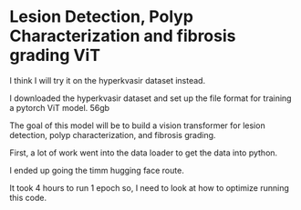 # Lesion Detection, Polyp Characterization and fibrosis grading ViT
I think I will try it on the hyperkvasir dataset instead.

I downloaded the hyperkvasir dataset and set up the file format for training a pytorch ViT model. 56gb

The goal of this model will be to build a vision transformer for lesion detection, polyp characterization, and fibrosis grading.

First, a lot of work went into the data loader to get the data into python.  

I ended up going the timm hugging face route.

It took 4 hours to run 1 epoch so, I need to look at how to optimize running this code.
